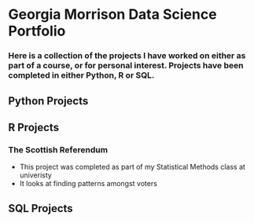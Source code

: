 # Georgia Morrison Data Science Portfolio
### Here is a collection of the projects I have worked on either as part of a course, or for personal interest. Projects have been completed in either Python, R or SQL.

## Python Projects

## R Projects
### The Scottish Referendum
* This project was completed as part of my Statistical Methods class at univeristy
* It looks at finding patterns amongst voters

## SQL Projects
